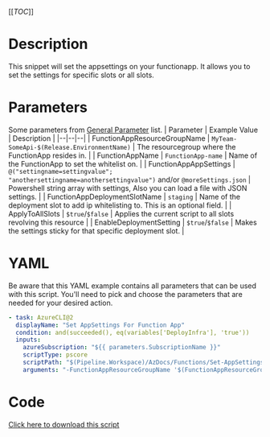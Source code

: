 [[_TOC_]]

# Description

This snippet will set the appsettings on your functionapp. It allows you to set the settings for specific slots or all slots.

# Parameters

Some parameters from [General Parameter](/Azure/AzDocs-v1/Scripts) list.
| Parameter | Example Value | Description |
|--|--|--|
| FunctionAppResourceGroupName | `MyTeam-SomeApi-$(Release.EnvironmentName)` | The resourcegroup where the FunctionApp resides in. |
| FunctionAppName | `FunctionApp-name` | Name of the FunctionApp to set the whitelist on. |
| FunctionAppAppSettings | `@("settingname=settingvalue"; "anothersettingname=anothersettingvalue")` and/or `@moreSettings.json` | Powershell string array with settings, Also you can load a file with JSON settings. |
| FunctionAppDeploymentSlotName | `staging` | Name of the deployment slot to add ip whitelisting to. This is an optional field. |
| ApplyToAllSlots | `$true`/`$false` | Applies the current script to all slots revolving this resource |
| EnableDeploymentSetting | `$true`/`$false` | Makes the settings sticky for that specific deployment slot. |

# YAML

Be aware that this YAML example contains all parameters that can be used with this script. You'll need to pick and choose the parameters that are needed for your desired action.

```yaml
- task: AzureCLI@2
  displayName: "Set AppSettings For Function App"
  condition: and(succeeded(), eq(variables['DeployInfra'], 'true'))
  inputs:
    azureSubscription: "${{ parameters.SubscriptionName }}"
    scriptType: pscore
    scriptPath: "$(Pipeline.Workspace)/AzDocs/Functions/Set-AppSettings-For-Function-App.ps1"
    arguments: "-FunctionAppResourceGroupName '$(FunctionAppResourceGroupName)' -FunctionAppName '$(FunctionAppName)' -FunctionAppAppSettings $(FunctionAppAppSettings) -FunctionAppDeploymentSlotName '$(FunctionAppDeploymentSlotName)' -ApplyToAllSlots $(ApplyToAllSlots) -EnableDeploymentSetting $(EnableDeploymentSetting)"
```

# Code

[Click here to download this script](../../../../src/App-Services/Set-AppSettings-For-FunctionApp.ps1)
